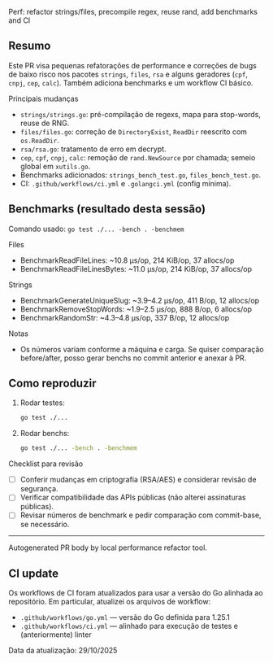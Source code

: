 Perf: refactor strings/files, precompile regex, reuse rand, add benchmarks and CI

Resumo
-------
Este PR visa pequenas refatorações de performance e correções de bugs de baixo risco nos pacotes `strings`, `files`, `rsa` e alguns geradores (`cpf`, `cnpj`, `cep`, `calc`). Também adiciona benchmarks e um workflow CI básico.

Principais mudanças
- `strings/strings.go`: pré-compilação de regexs, mapa para stop-words, reuse de RNG.
- `files/files.go`: correção de `DirectoryExist`, `ReadDir` reescrito com `os.ReadDir`.
- `rsa/rsa.go`: tratamento de erro em decrypt.
- `cep`, `cpf`, `cnpj`, `calc`: remoção de `rand.NewSource` por chamada; semeio global em `xutils.go`.
- Benchmarks adicionados: `strings_bench_test.go`, `files_bench_test.go`.
- CI: `.github/workflows/ci.yml` e `.golangci.yml` (config mínima).

Benchmarks (resultado desta sessão)
----------------------------------
Comando usado: `go test ./... -bench . -benchmem`

Files
- BenchmarkReadFileLines: ~10.8 µs/op, 214 KiB/op, 37 allocs/op
- BenchmarkReadFileLinesBytes: ~11.0 µs/op, 214 KiB/op, 37 allocs/op

Strings
- BenchmarkGenerateUniqueSlug: ~3.9–4.2 µs/op, 411 B/op, 12 allocs/op
- BenchmarkRemoveStopWords: ~1.9–2.5 µs/op, 888 B/op, 6 allocs/op
- BenchmarkRandomStr: ~4.3–4.8 µs/op, 337 B/op, 12 allocs/op

Notas
- Os números variam conforme a máquina e carga. Se quiser comparação before/after, posso gerar benchs no commit anterior e anexar à PR.

Como reproduzir
---------------
1. Rodar testes:
   ```bash
   go test ./...
   ```
2. Rodar benchs:
   ```bash
   go test ./... -bench . -benchmem
   ```

Checklist para revisão
- [ ] Conferir mudanças em criptografia (RSA/AES) e considerar revisão de segurança.
- [ ] Verificar compatibilidade das APIs públicas (não alterei assinaturas públicas).
- [ ] Revisar números de benchmark e pedir comparação com commit-base, se necessário.

---
Autogenerated PR body by local performance refactor tool.

CI update
---------
Os workflows de CI foram atualizados para usar a versão do Go alinhada ao repositório. Em particular, atualizei os arquivos de workflow:

- `.github/workflows/go.yml` — versão do Go definida para 1.25.1
- `.github/workflows/ci.yml` — alinhado para execução de testes e (anteriormente) linter

Data da atualização: 29/10/2025

